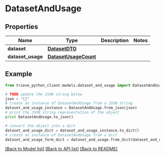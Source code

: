 # DatasetAndUsage


## Properties

Name | Type | Description | Notes
------------ | ------------- | ------------- | -------------
**dataset** | [**DatasetDTO**](DatasetDTO.md) |  | 
**dataset_usage** | [**DatasetUsageCount**](DatasetUsageCount.md) |  | 

## Example

```python
from trieve_python_client.models.dataset_and_usage import DatasetAndUsage

# TODO update the JSON string below
json = "{}"
# create an instance of DatasetAndUsage from a JSON string
dataset_and_usage_instance = DatasetAndUsage.from_json(json)
# print the JSON string representation of the object
print DatasetAndUsage.to_json()

# convert the object into a dict
dataset_and_usage_dict = dataset_and_usage_instance.to_dict()
# create an instance of DatasetAndUsage from a dict
dataset_and_usage_form_dict = dataset_and_usage.from_dict(dataset_and_usage_dict)
```
[[Back to Model list]](../README.md#documentation-for-models) [[Back to API list]](../README.md#documentation-for-api-endpoints) [[Back to README]](../README.md)


